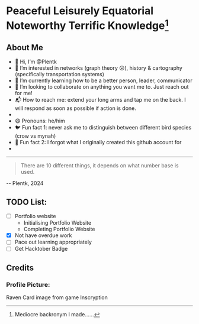 <!---
<picture>
 <source media="(prefers-color-scheme: dark)" srcset="YOUR-DARKMODE-IMAGE">
 <source media="(prefers-color-scheme: light)" srcset="YOUR-LIGHTMODE-IMAGE">
 <img alt="YOUR-ALT-TEXT" src="YOUR-DEFAULT-IMAGE">
</picture>
--->

# Peaceful Leisurely Equatorial Noteworthy Terrific Knowledge[^1]
## About Me
- :wave: Hi, I’m @Plentk
- :eyes: I’m interested in networks (graph theory :astonished:), history & cartography (specifically transportation systems)
- :seedling: I’m currently learning how to be a better person, leader, communicator
- :handshake: I’m looking to collaborate on anything you want me to. Just reach out for me!
- :mailbox_with_mail: How to reach me: extend your long arms and tap me on the back. I will respond as soon as possible if action is done.
- <!--- :singapore: Proud (and Complaining) Singaporean--->
- :smile: Pronouns: he/him
- :bird: Fun fact 1: never ask me to distinguish between different bird species (crow vs mynah)
- :thinking: Fun fact 2: I forgot what I originally created this github account for
- 



---
> There are 10 different things, it depends on what number base is used.

-- Plentk, 2024
## TODO List:
* [ ] Portfolio website
  * Initialising Portfolio Website
  * Completing Portfolio Website
* [x] Not have overdue work
* [ ] Pace out learning appropriately
* [ ] Get Hacktober Badge

## Credits
### Profile Picture: 
Raven Card image from game Inscryption

[^1]: Mediocre backronym I made......
<!---
Plentk/Plentk is a ✨ special ✨ repository because its `README.md` (this file) appears on your GitHub profile.
You can click the Preview link to take a look at your changes.
--->
